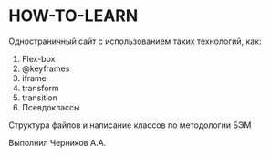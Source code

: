 # HOW-TO-LEARN 
Одностраничный сайт с использованием таких технологий, как:
1. Flex-box
2. @keyframes
3. iframe
4. transform
5. transition
6. Псевдоклассы

Структура файлов и написание классов по методологии БЭМ

Выполнил Черников А.А.
  
